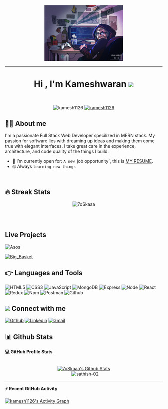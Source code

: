
<p align="center" >
  <img src="https://github.com/FernandoRoldan93/FernandoRoldan93/blob/master/cover_image.jpg" alt="img" src="" width="50%" height="auto"/>
</p>

<hr />

<h1 align="center">Hi , I'm Kameshwaran <img src="https://media.giphy.com/media/hvRJCLFzcasrR4ia7z/giphy.gif" width="35"></h1>



<br>

<p align="center"> 
	<img src="https://komarev.com/ghpvc/?username=sathish-02&label=Profile%20views&color=0e75b6&style=plastic" alt="kamesh1126" /> 
	<a href = "https://commits.top/egypt.html" target="_blank">
		<img src="https://enfsgag3ayy6w9q.m.pipedream.net/&style=plastic" alt="kamesh1126" target="_blank"/> 
	</a>
</p>


## :sassy_man:  About me
I'm a passionate Full Stack Web Developer specilized in MERN stack. My passion for software lies with dreaming up ideas and making them come true with elegant interfaces. I take great care in the experience, architecture, and code quality of the things I build.
- :thinking: I’m currently open for: `A new `job opportunity`, this is [MY RESUME](https://drive.google.com/file/d/19MTXSM-EMsYvqMm6CIsiPb-Z2jbD8JiH/view?usp=sharing).
- :nerd_face: Always `learning new things`

<br>

## 🔥 Streak Stats
<p align="center"><img src="https://github-readme-streak-stats.herokuapp.com/?user=sathish-02&theme=algolia" alt="7oSkaaa" /></p>

<br>
<br>

## Live Projects

<p>
<a https://asos-clone.netlify.app/" target="blank"><img src="https://img.shields.io/static/v1?style=for-the-badge&message=Asos&color=000000&logo=Asos&logoColor=FFFFFF&label=" alt="Asos"/></a>

<a href="https://big-basket-website-clone.netlify.app/" target="blank"><img src="https://img.shields.io/static/v1?style=for-the-badge&message=Big_Basket&color=000000&logo=Big_Basket&logoColor=FFFFFF&label=" alt="Big_Basket"/></a>
</p>


## 👉 Languages and Tools

![HTML5](https://img.shields.io/badge/-HTML5-000000?style=flat&logo=html5)
![CSS3](https://img.shields.io/badge/-CSS-000000?style=flat&logo=css3)
![JavaScript](https://img.shields.io/badge/-JavaScript-000000?style=flat&logo=javascript)
![MongoDB](https://img.shields.io/badge/-MongoDB-000000?style=flat&logo=mongodb)
![Express](https://img.shields.io/badge/-Express-000000?style=flat&logo=express)
![Node](https://img.shields.io/badge/-Node-000000?style=flat&logo=node.js)
![React](https://img.shields.io/badge/-React-000000?style=flat&logo=react)
![Redux](https://img.shields.io/badge/-Redux-000000?style=flat&logo=redux)
![Npm](https://img.shields.io/badge/-npm-000000?style=flat&logo=npm)
![Postman](https://img.shields.io/badge/-postman-000000?style=flat&logo=postman)
![Github](https://img.shields.io/badge/-Github-000000?style=flat&logo=github) <br />



## <img src="https://media.giphy.com/media/iY8CRBdQXODJSCERIr/giphy.gif" width="30px"> Connect with me

[![Github](https://img.shields.io/badge/-Github-000?style=flat&logo=Github&logoColor=white)](https://github.com/kamesh1126)
[![Linkedin](https://img.shields.io/badge/-LinkedIn-blue?style=flat&logo=Linkedin&logoColor=white)]([https://www.linkedin.com/in/sathish-b-7156ab225/](https://www.linkedin.com/in/kameshwaran-k-147a19215/))
[![Gmail](https://img.shields.io/badge/-Gmail-c14438?style=flat&logo=Gmail&logoColor=white)](mailto:kameshpavi97@gmail.com)



## 📊 Github Stats



  <summary><b>💻 GitHub Profile Stats</b></summary>
  <br/>
  <p align="center">
    <a href="https://github.com/kamesh1126/github-readme-stats"><img alt="7oSkaaa's Github Stats" src="https://github-readme-stats.vercel.app/api?username=kamesh1126&show_icons=true&count_private=true&theme=algolia" height="192px"/></a>
<br/>
  &nbsp;
	  <img src="https://github-readme-stats.vercel.app/api/top-langs?username=sathish-02&langs_count=10&show_icons=true&locale=en&layout=compact&theme=algolia" alt="sathish-02" height="192px"/>
  <br/>
  
  </p>

----

  <summary><b>⚡ Recent GitHub Activity</b></summary>
  <br/>
   <a href="https://github.com/kamesh1126"><img alt="kamesh1126's Activity Graph" src="https://activity-graph.herokuapp.com/graph?username=kamesh1126&custom_title=kamesh1126's%20Contribution%20Graph&theme=react-dark" /></a>
  <br/>


<br/>



